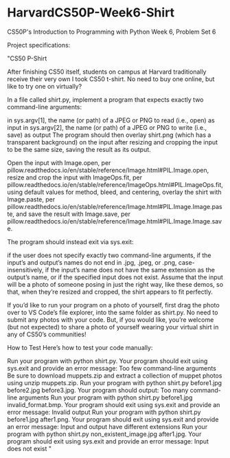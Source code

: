 # HarvardCS50P-Week6-Shirt

CS50P's Introduction to Programming with Python
Week 6, Problem Set 6

Project specifications:

"CS50 P-Shirt

After finishing CS50 itself, students on campus at Harvard traditionally receive their very own I took CS50 t-shirt. No need to buy one online, but like to try one on virtually?

In a file called shirt.py, implement a program that expects exactly two command-line arguments:

in sys.argv[1], the name (or path) of a JPEG or PNG to read (i.e., open) as input
in sys.argv[2], the name (or path) of a JPEG or PNG to write (i.e., save) as output
The program should then overlay shirt.png (which has a transparent background) on the input after resizing and cropping the input to be the same size, saving the result as its output.

Open the input with Image.open, per pillow.readthedocs.io/en/stable/reference/Image.html#PIL.Image.open, resize and crop the input with ImageOps.fit, per pillow.readthedocs.io/en/stable/reference/ImageOps.html#PIL.ImageOps.fit, using default values for method, bleed, and centering, overlay the shirt with Image.paste, per pillow.readthedocs.io/en/stable/reference/Image.html#PIL.Image.Image.paste, and save the result with Image.save, per pillow.readthedocs.io/en/stable/reference/Image.html#PIL.Image.Image.save.

The program should instead exit via sys.exit:

if the user does not specify exactly two command-line arguments,
if the input’s and output’s names do not end in .jpg, .jpeg, or .png, case-insensitively,
if the input’s name does not have the same extension as the output’s name, or
if the specified input does not exist.
Assume that the input will be a photo of someone posing in just the right way, like these demos, so that, when they’re resized and cropped, the shirt appears to fit perfectly.

If you’d like to run your program on a photo of yourself, first drag the photo over to VS Code’s file explorer, into the same folder as shirt.py. No need to submit any photos with your code. But, if you would like, you’re welcome (but not expected) to share a photo of yourself wearing your virtual shirt in any of CS50’s communities!

How to Test
Here’s how to test your code manually:

Run your program with python shirt.py. Your program should exit using sys.exit and provide an error message:
Too few command-line arguments   
Be sure to download muppets.zip and extract a collection of muppet photos using unzip muppets.zip. Run your program with python shirt.py before1.jpg before2.jpg before3.jpg. Your program should output:
Too many command-line arguments
Run your program with python shirt.py before1.jpg invalid_format.bmp. Your program should exit using sys.exit and provide an error message:
Invalid output
Run your program with python shirt.py before1.jpg after1.png. Your program should exit using sys.exit and provide an error message:
Input and output have different extensions
Run your program with python shirt.py non_existent_image.jpg after1.jpg. Your program should exit using sys.exit and provide an error message:
Input does not exist
"
